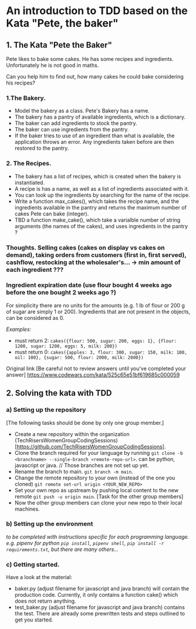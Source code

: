 # An introduction to TDD based on the Kata "Pete, the baker"

## 1. The Kata "Pete the Baker"

Pete likes to bake some cakes. He has some recipes and ingredients. Unfortunately he is not good in maths.

Can you help him to find out, how many cakes he could bake considering his recipes?


### 1.The Bakery.
- Model the bakery as a class. Pete's Bakery has a name.    
- The bakery has a pantry of available ingredients, which is a dictionary. 
- The baker can add ingredients to stock the pantry.
- The baker can use ingredients from the pantry.
- If the baker tries to use of an ingredient than what is available, the application throws an error. Any ingredients taken before are then restored to the pantry. 



### 2. The Recipes.
- The bakery has a list of recipes, which is created when the bakery is instantiated.
- A recipe is has a name, as well as a list of ingredients associated with it. 
- You can look up the ingredients by searching for the name of the recipe. 
- Write a function max_cakes(), which takes the recipe name, and the ingredients available in the pantry and returns the maximum number of cakes Pete can bake (integer).
- TBD a function make_cake(), which take a varialble number of string arguments (the names of the cakes), and uses ingredients in the pantry ?

### Thoughts. Selling cakes (cakes on display vs cakes on demand), taking orders from customers (first in, first served), cashflow, restocking at the wholesaler's... -> min amount of each ingredient ???
### Ingredient expiration date (use flour bought 4 weeks ago before the one bought 2 weeks ago ?)
 



For simplicity there are no units for the amounts (e.g. 1 lb of flour or 200 g of sugar are simply 1 or 200). Ingredients that are not present in the objects, can be considered as 0.

_Examples:_
- must return 2:
 `cakes({flour: 500, sugar: 200, eggs: 1}, {flour: 1200, sugar: 1200, eggs: 5, milk: 200})` 
- must return 0:
  `cakes({apples: 3, flour: 300, sugar: 150, milk: 100, oil: 100}, {sugar: 500, flour: 2000, milk: 2000})`

Original link [Be careful not to review answers until you’ve completed your answer] https://www.codewars.com/kata/525c65e51bf619685c000059

## 2. Solving the kata with TDD

### a) Setting up the repository
[The following tasks should be done by only one group member.]
- Create a new repository within the organization (TechRisersWomenGroupCodingSessions)[https://github.com/TechRisersWomenGroupCodingSessions].
- Clone the branch required for your language by running `git clone -b <branchname> --single-branch <remote-repo-url>`. <branchname> can be python, javascript or java. // Those branches are not set up yet.     
- Rename the branch to main. `git branch -m main`.
- Change the remote repository to your own (instead of the one you cloned) `git remote set-url origin <YOUR_NEW_REPO>`
- Set your own repo as upstream by pushing local content to the new remote `git push -u origin main`. 
[Task for the other group members]
- Now the other group members can clone your new repo to their local machines.

### b) Setting up the environment
_to be completed with instructions specific for each programming language. e.g. pipenv for python `pip install`, `pipenv shell`, `pip install -r requirements.txt`, but there are many others..._

### c) Getting started.
Have a look at the material:
- baker.py (adjust filename for javascript and java branch) will contain the production code. Currently, it only contains a function cake() which does not return anything. 
-  test_baker.py (adjust filename for javascript and java branch) contains the test. There are already some prewritten tests and steps outlined to get you started. 


